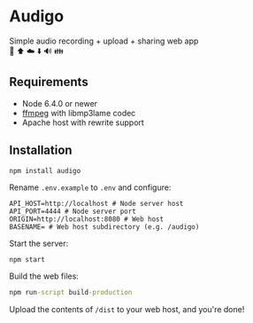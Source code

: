 # Audigo

Simple audio recording + upload + sharing web app  
🎤 ⬆️ ☁️ ⬇️ 🔊 👪

## Requirements
* Node 6.4.0 or newer
* [ffmpeg](http://www.ffmpeg.org/) with libmp3lame codec
* Apache host with rewrite support

## Installation

`npm install audigo`

Rename `.env.example` to `.env` and configure:

```dotenv
API_HOST=http://localhost # Node server host
API_PORT=4444 # Node server port
ORIGIN=http://localhost:8080 # Web host
BASENAME= # Web host subdirectory (e.g. /audigo)
```

Start the server:

```cmd
npm start
```

Build the web files:

```cmd
npm run-script build-production
```

Upload the contents of `/dist` to your web host, and you're done!